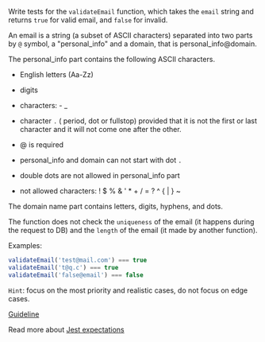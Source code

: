 Write tests for the `validateEmail` function, which takes the `email` string and returns `true` for valid email, and `false` for invalid.  

An email is a string (a subset of ASCII characters) separated into two parts by `@` symbol, a "personal_info" and a domain, that is personal_info@domain.  

The personal_info part contains the following ASCII characters.  

- English letters (Aa-Zz)
- digits
- characters: - _
- character `.` ( period, dot or fullstop) provided that it is not the first or last character and it will not come one after the other.
- @ is required

- personal_info and domain can not start with dot `.`
- double dots are not allowed in personal_info part
- not allowed characters: ! $ % & ' * + / = ? ^ { | } ~

The domain name part contains letters, digits, hyphens, and dots.

The function does not check the `uniqueness` of the email (it happens during the request to DB) and the `length` of the email (it made by another function).  

Examples:
```js
validateEmail('test@mail.com') === true
validateEmail('t@q.c') === true
validateEmail('false@email') === false
```

`Hint`: focus on the most priority and realistic cases, do not focus on edge cases.  

[Guideline](https://github.com/mate-academy/js_task-guideline/blob/master/README.md)  

Read more about [Jest expectations](https://jestjs.io/uk/docs/expect)
